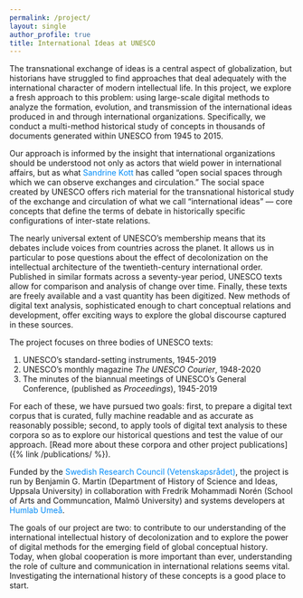 ```yaml
---
permalink: /project/
layout: single
author_profile: true
title: International Ideas at UNESCO
---
```


<style>  
  a { color: rgba(0,139,248,1);
      text-decoration: none
  }
</style>


The transnational exchange of ideas is a central aspect of globalization, but historians have struggled to find approaches that deal adequately with the international character of modern intellectual life. In this project, we explore a fresh approach to this problem: using large-scale digital methods to analyze the formation, evolution, and transmission of the international ideas produced in and through international organizations. Specifically, we conduct a multi-method historical study of concepts in thousands of documents generated within UNESCO from 1945 to 2015.

Our approach is informed by the insight that international organizations should be understood not only as actors that wield power in international affairs, but as what [Sandrine Kott](https://zeithistorische-forschungen.de/3-2011/4563) has called “open social spaces through which we can observe exchanges and circulation.” The social space created by UNESCO offers rich material for the transnational historical study of the exchange and circulation of what we call “international ideas” — core concepts that define the terms of debate in historically specific configurations of inter-state relations.

The nearly universal extent of UNESCO’s membership means that its debates include voices from countries across the planet. It allows us in particular to pose questions about the effect of decolonization on the intellectual architecture of the twentieth-century international order. Published in similar formats across a seventy-year period, UNESCO texts allow for comparison and analysis of change over time. Finally, these texts are freely available and a vast quantity has been digitized. New methods of digital text analysis, sophisticated enough to chart conceptual relations and development, offer exciting ways to explore the global discourse captured in these sources.

The project focuses on three bodies of UNESCO texts:

1.	UNESCO’s standard-setting instruments, 1945-2019
2.	UNESCO’s monthly magazine _The UNESCO Courier_, 1948-2020
3.	The minutes of the biannual meetings of UNESCO’s General Conference, (published as _Proceedings_), 1945-2019

For each of these, we have pursued two goals: first, to prepare a digital text corpus that is curated, fully machine readable and as accurate as reasonably possible; second, to apply tools of digital text analysis to these corpora so as to explore our historical questions and test the value of our approach. [Read more about these corpora and other project publications]({% link /publications/ %}).

Funded by the [Swedish Research Council (Vetenskapsrådet)](https://www.vr.se/english), the project is run by Benjamin G. Martin (Department of History of Science and Ideas, Uppsala University) in collaboration with Fredrik Mohammadi Norén (School of Arts and Communcation, Malmö University) and systems developers at [Humlab Umeå](https://www.umu.se/en/humlab/).

The goals of our project are two: to contribute to our understanding of the international intellectual history of decolonization and to explore the power of digital methods for the emerging field of global conceptual history. Today, when global cooperation is more important than ever, understanding the role of culture and communication in international relations seems vital. Investigating the international history of these concepts is a good place to start.
